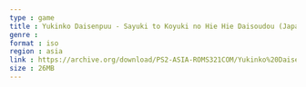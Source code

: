```yaml
---
type : game
title : Yukinko Daisenpuu - Sayuki to Koyuki no Hie Hie Daisoudou (Japan)
genre : 
format : iso
region : asia
link : https://archive.org/download/PS2-ASIA-ROMS321COM/Yukinko%20Daisenpuu%20-%20Sayuki%20to%20Koyuki%20no%20Hie%20Hie%20Daisoudou%20%28Japan%29.7z
size : 26MB
---
```

